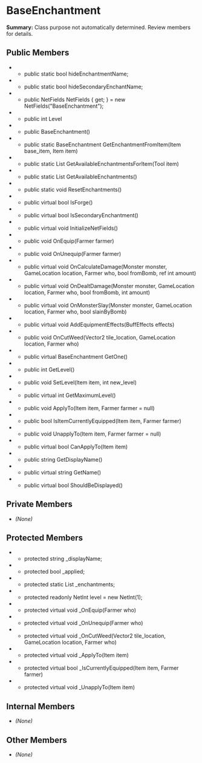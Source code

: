 # BaseEnchantment

**Summary:** Class purpose not automatically determined. Review members for details.

## Public Members
- - public static bool hideEnchantmentName;
- - public static bool hideSecondaryEnchantName;
- - public NetFields NetFields { get; } = new NetFields("BaseEnchantment");
- - public int Level
- - public BaseEnchantment()
- - public static BaseEnchantment GetEnchantmentFromItem(Item base_item, Item item)
- - public static List<BaseEnchantment> GetAvailableEnchantmentsForItem(Tool item)
- - public static List<BaseEnchantment> GetAvailableEnchantments()
- - public static void ResetEnchantments()
- - public virtual bool IsForge()
- - public virtual bool IsSecondaryEnchantment()
- - public virtual void InitializeNetFields()
- - public void OnEquip(Farmer farmer)
- - public void OnUnequip(Farmer farmer)
- - public virtual void OnCalculateDamage(Monster monster, GameLocation location, Farmer who, bool fromBomb, ref int amount)
- - public virtual void OnDealtDamage(Monster monster, GameLocation location, Farmer who, bool fromBomb, int amount)
- - public virtual void OnMonsterSlay(Monster monster, GameLocation location, Farmer who, bool slainByBomb)
- - public virtual void AddEquipmentEffects(BuffEffects effects)
- - public void OnCutWeed(Vector2 tile_location, GameLocation location, Farmer who)
- - public virtual BaseEnchantment GetOne()
- - public int GetLevel()
- - public void SetLevel(Item item, int new_level)
- - public virtual int GetMaximumLevel()
- - public void ApplyTo(Item item, Farmer farmer = null)
- - public bool IsItemCurrentlyEquipped(Item item, Farmer farmer)
- - public void UnapplyTo(Item item, Farmer farmer = null)
- - public virtual bool CanApplyTo(Item item)
- - public string GetDisplayName()
- - public virtual string GetName()
- - public virtual bool ShouldBeDisplayed()

## Private Members
- *(None)*

## Protected Members
- - protected string _displayName;
- - protected bool _applied;
- - protected static List<BaseEnchantment> _enchantments;
- - protected readonly NetInt level = new NetInt(1);
- - protected virtual void _OnEquip(Farmer who)
- - protected virtual void _OnUnequip(Farmer who)
- - protected virtual void _OnCutWeed(Vector2 tile_location, GameLocation location, Farmer who)
- - protected virtual void _ApplyTo(Item item)
- - protected virtual bool _IsCurrentlyEquipped(Item item, Farmer farmer)
- - protected virtual void _UnapplyTo(Item item)

## Internal Members
- *(None)*

## Other Members
- *(None)*
